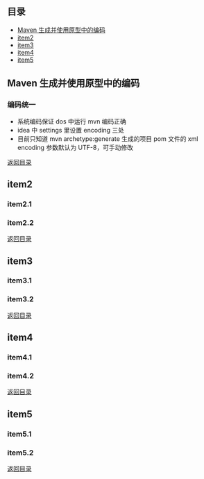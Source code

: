 ## <span id="jump0">目录<span>
  
  * [Maven 生成并使用原型中的编码](#jump1)
  * [item2](#jump2)
  * [item3](#jump3)
  * [item4](#jump4)
  * [item5](#jump5)

## <span id="jump1">Maven 生成并使用原型中的编码<span>

  ### 编码统一
  
  * 系统编码保证 dos 中运行 mvn 编码正确
  * idea 中 settings 里设置 encoding 三处
  * 目前只知道 mvn archetype:generate 生成的项目 pom 文件的 xml encoding 参数默认为 UTF-8，可手动修改
 

  
[返回目录](#jump0)


## <span id="jump2">item2<span>
  
  ### item2.1
 
  ### item2.2
  
 
[返回目录](#jump0)

## <span id="jump3">item3<span>
  
  ### item3.1
 
  ### item3.2

[返回目录](#jump0)

## <span id="jump4">item4<span>
  
  ### item4.1
 
  ### item4.2

[返回目录](#jump0)


## <span id="jump5">item5<span>
  
  ### item5.1
 
  ### item5.2
  
[返回目录](#jump0)
